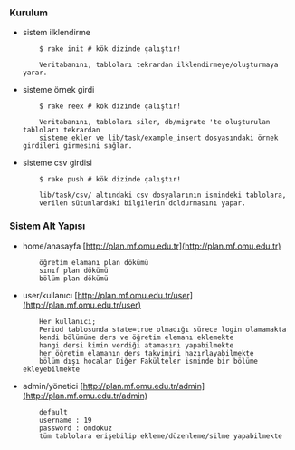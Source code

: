 ### Kurulum

- sistem ilklendirme

          $ rake init # kök dizinde çalıştır!

          Veritabanını, tabloları tekrardan ilklendirmeye/oluşturmaya yarar.

- sisteme örnek girdi

          $ rake reex # kök dizinde çalıştır!

          Veritabanını, tabloları siler, db/migrate 'te oluşturulan tabloları tekrardan
          sisteme ekler ve lib/task/example_insert dosyasındaki örnek girdileri girmesini sağlar.

- sisteme csv girdisi

          $ rake push # kök dizinde çalıştır!

          lib/task/csv/ altındaki csv dosyalarının ismindeki tablolara,
          verilen sütunlardaki bilgilerin doldurmasını yapar.

### Sistem Alt Yapısı

- home/anasayfa [http://plan.mf.omu.edu.tr](http://plan.mf.omu.edu.tr)

          öğretim elamanı plan dökümü
          sınıf plan dökümü
          bölüm plan dökümü

- user/kullanıcı [http://plan.mf.omu.edu.tr/user](http://plan.mf.omu.edu.tr/user)

          Her kullanıcı;
          Period tablosunda state=true olmadığı sürece login olamamakta
          kendi bölümüne ders ve öğretim elemanı eklemekte
          hangi dersi kimin verdiği atamasını yapabilmekte
          her öğretim elamanın ders takvimini hazırlayabilmekte
          bölüm dışı hocalar Diğer Fakülteler isminde bir bölüme ekleyebilmekte

- admin/yönetici [http://plan.mf.omu.edu.tr/admin](http://plan.mf.omu.edu.tr/admin)

          default
          username : 19
          password : ondokuz
          tüm tablolara erişebilip ekleme/düzenleme/silme yapabilmekte

